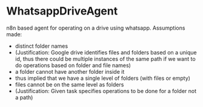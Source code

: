 # WhatsappDriveAgent
n8n based agent for operating on a drive using whatsapp.
Assumptions made: 
- distinct folder names 
- (Justification: Google drive identifies files and folders based on a unique id, thus there could be multiple instances of the same path if we want to do operations based on folder and file names)
- a folder cannot have another folder inside it
- thus implied that we have a single level of folders (with files or empty)
- files cannot be on the same level as folders 
- (Justification: Given task specifies operations to be done for a folder not a path)
